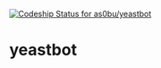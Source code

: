 [ ![Codeship Status for as0bu/yeastbot](https://app.codeship.com/projects/50365f80-18a7-0135-5b58-2ab2950dd885/status?branch=master)](https://app.codeship.com/projects/219023)

# yeastbot